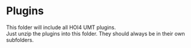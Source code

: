 ﻿# Plugins

This folder will include all HOI4 UMT plugins. \
Just unzip the plugins into this folder. They should always be in their own subfolders.